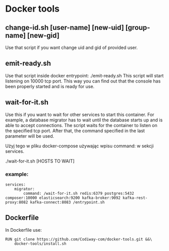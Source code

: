 # Docker tools
## change-id.sh [user-name] [new-uid] [group-name] [new-gid]

Use that script if you want change uid and gid of provided user.

## emit-ready.sh

Use that script inside docker entrypoint: ./emit-ready.sh
This script will start listening on 10000 tcp port. This way you can find out that the console has been properly started and is ready for use.

## wait-for-it.sh

Use this if you want to wait for other services to start this container. For example, a database migrator has to wait until the database starts up and is able to accept connections. The script waits for the container to listen on the specified tcp port. After that, the command specified in the last parameter will be used.

Użyj tego w pliku docker-compose używając wpisu command: w sekcji services.

./wait-for-it.sh [HOSTS TO WAIT] <command>

### example:
```
services:
    migrator:
        command: /wait-for-it.sh redis:6379 postgres:5432 composer:10000 elasticsearch:9200 kafka-broker:9092 kafka-rest-proxy:8082 kafka-connect:8083 /entrypoint.sh
```

## Dockerfile
In Dockerfile use:
```
RUN git clone https://github.com/Codiway-com/docker-tools.git &&\
    docker-tools/install.sh
```